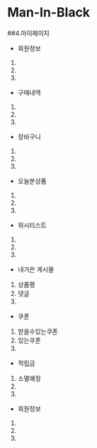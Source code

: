 # Man-In-Black

##4.마이페이지
- 회원정보
 1. 
 2.  
 3.   
- 구매내역
 1. 
 2.  
 3.   
- 장바구니
 1. 
 2.  
 3.   
- 오늘본상품
 1. 
 2.  
 3.   
- 위시리스트
 1. 
 2.  
 3.   
- 내가쓴 게시물
 1. 상품평
 2.  댓글
 3.   
- 쿠폰
 1. 받을수있는쿠폰
 2.  있는쿠폰
 3.   
- 적립금
 1. 소멸예정
 2.  
 3.   
- 회원정보
 1. 
 2.  
 3.   
